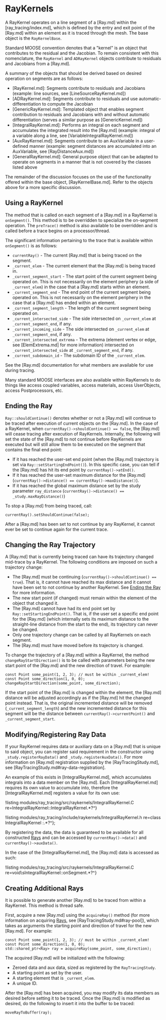 # RayKernels

A RayKernel operates on a line segment of a [Ray.md] within the [ray_tracing/index.md], which is defined by the entry and exit point of the [Ray.md] within an element as it is traced through the mesh. The base object is the `RayKernelBase`.

Standard MOOSE convention denotes that a "kernel" is an object that contributes to the residual and the Jacobian. To remain consistent with this nomenclature, the `RayKernel` and `ADRayKernel` objects contribute to residuals and Jacobians from a [Ray.md].

A summary of the objects that should be derived based on desired operation on segments are as follows:

- [RayKernel.md]: Segments contribute to residuals and Jacobians (example: line sources, see [LineSourceRayKernel.md])
- [ADRayKernel.md]: Segments contribute to residuals and use automatic-differentiation to compute the Jacobian
- [GenericRayKernel.md]: Templated object that enables segment contribution to residuals and Jacobians with and without automatic differentiation (serves a similar purpose as [GenericKernel.md])
- [IntegralRayKernel.md]: Performs an integral on each segment and accumulates the integrated result into the [Ray.md] (example: integral of a variable along a line, see [VariableIntegralRayKernel.md])
- [AuxRayKernel.md]: Segments contribute to an AuxVariable in a user-defined manner (example: segment distances are accumulated into an AuxVariable, see [RayDistanceAux.md])
- [GeneralRayKernel.md]: General purpose object that can be adapted to operate on segments in a manner that is not covered by the classes listed above

The remainder of the discussion focuses on the use of the functionality offered within the base object, [RayKernelBase.md]. Refer to the objects above for a more specific discussion.

## Using a RayKernel

The method that is called on each segment of a [Ray.md] in a RayKernel is `onSegment()`. This method is to be overridden to specialize the on-segment operation. The `preTrace()` method is also available to be overridden and is called before a trace begins on a processor/thread.

The significant information pertaining to the trace that is available within `onSegment()` is as follows:

- `currentRay()` - The current [Ray.md] that is being traced on the segment.
- `_current_elem` - The current element that the [Ray.md] is being traced in.
- `_current_segment_start` - The start point of the current segment being operated on. This is not necessarily on the element periphery (a side of `_current_elem`) in the case that a [Ray.md] starts within an element.
- `_current_segment_end` - The end point of the current segment being operated on. This is not necessarily on the element periphery in the case that a [Ray.md] has ended within an element.
- `_current_segment_length` - The length of the current segment being operated on.
- `_current_intersected_side` - The side intersected on `_current_elem` at `_current_segment_end`, if any.
- `_current_incoming_side` - The side intersected on `_current_elem` at `_current_segment_end`, if any.
- `_current_intersected_extrema` - The extrema (element vertex or edge, see [ElemExtrema.md] for more information) intersected on `_current_intersected_side` at `_current_segment_end`, if any.
- `_current_subdomain_id` - The subdomain ID of the `_current_elem`.

See the [Ray.md] documentation for what members are available for use during tracing.

Many standard MOOSE interfaces are also available within RayKernels to do things like access coupled variables, access materials, access UserObjects, access Postprocessors, etc.

## Ending the Ray

`Ray::shouldContinue()` denotes whether or not a [Ray.md] will continue to be traced after execution of current objects on the [Ray.md]. In the case of a RayKernel, when `currentRay()->shouldContinue() == false`, the [Ray.md] will cease tracing after execution of RayKernels. Internally, the following will set the state of the [Ray.md] to not continue before RayKernels are executed but will still allow them to be executed on the segment that contains the final end point:

- If it has reached the user-set end point (when the [Ray.md] trajectory is set via `Ray::setStartingEndPoint()`). In this specific case, you can tell if the [Ray.md] has hit its end point by `currentRay()->atEnd()`.
- If it has reached the user-set maximum distance for the [Ray.md] (`currentRay()->distance() == currentRay()->maxDistance()`).
- If it has reached the global maximum distance set by the study parameter `ray_distance` (`currentRay()->distance() == _study.maxRayDistance()`)

To stop a [Ray.md] from being traced, call:

```
currentRay().setShouldContinue(false);
```

After a [Ray.md] has been set to not continue by any RayKernel, it cannot ever be set to continue again for the current trace.

## Changing the Ray Trajectory

A [Ray.md] that is currently being traced can have its trajectory changed mid-trace by a RayKernel. The following conditions are imposed on such a trajectory change:

- The [Ray.md] must be continuing (`currentRay()->shouldContinue() == true`). That is, it cannot have reached its max distance and it cannot have been set to not continue by another RayKernel. See [Ending the Ray](#ending-the-ray) for more information.
- The new start point (if changed) must remain within the element of the object that changed it.
- The [Ray.md] cannot have had its end point set by `Ray::setStartingEndPoint()`. That is, if the user set a specific end point for the [Ray.md] (which internally sets its maximum distance to the straight-line distance from the start to the end), its trajectory can never be changed.
- Only one trajectory change can be called by all RayKernels on each segment.
- The [Ray.md] must have moved before its trajectory is changed.

To change the trajectory of a [Ray.md] within a RayKernel, the method `changeRayStartDirection()` is to be called with parameters being the new start point of the [Ray.md] and the new direction of travel. For example:

```
const Point some_point(1, 2, 3); // must be within _current_elem!
const Point some_direction(1, 0, 0);
changeRayStartDirection(some_point, some_direction);
```

If the start point of the [Ray.md] is changed within the element, the [Ray.md] distance will be adjusted accordingly as if the [Ray.md] hit the changed point instead. That is, the original incremented distance will be removed (`_current_segment_length`) and the new incremented distance for this segment will be the distance between `currentRay()->currentPoint()` and `_current_segment_start`.

## Modifying/Registering Ray Data

If your RayKernel requires data or auxiliary data on a [Ray.md] that is unique to said object, you can register said requirement in the constructor using `_study.registerRayData()` and `_study.registerAuxData()`. For more information on [Ray.md] registration supplied by the [RayTracingStudy.md], see [RayTracingStudy.md#ray-data-registration].

An example of this exists in [IntegralRayKernel.md], which accumulates integrals into a data member on the [Ray.md]. Each [IntegralRayKernel.md] requires its own value to accumulate into, therefore the [IntegralRayKernel.md] registers a value for its own use:

!listing modules/ray_tracing/src/raykernels/IntegralRayKernel.C re=IntegralRayKernel::IntegralRayKernel.*?^}

!listing modules/ray_tracing/include/raykernels/IntegralRayKernel.h re=class IntegralRayKernel :.*?^};

By registering the data, the data is guaranteed to be available for all constructed [Rays](Ray.md) and can be accessed by `currentRay()->data()` and `currentRay()->auxData()`.

In the case of the [IntegralRayKernel.md], the [Ray.md] data is accessed as such:

!listing modules/ray_tracing/src/raykernels/IntegralRayKernel.C re=void\sIntegralRayKernel::onSegment.*?^}

## Creating Additional Rays

It is possible to generate another [Ray.md] to be traced from within a RayKernel. This method is thread safe.

First, acquire a new [Ray.md] using the `acquireRay()` method (for more information on acquiring [Rays](Ray.md), see [RayTracingStudy.md#ray-pool]), which takes as arguments the starting point and direction of travel for the new [Ray.md]. For example:

```
const Point some_point(1, 2, 3); // must be within _current_elem!
const Point some_direction(1, 0, 0);
std::shared_ptr<Ray> ray = acquireRay(some_point, some_direction);
```

The acquired [Ray.md] will be initialized with the following:

- Zeroed data and aux data, sized as registered by the `RayTracingStudy`.
- A starting point as set by the user.
- A starting element that is `_current_elem`.
- A unique ID.

After the [Ray.md] has been acquired, you may modify its data members as desired before setting it to be traced. Once the [Ray.md] is modified as desired, do the following to insert it into the buffer to be traced:

```
moveRayToBuffer(ray);
```
